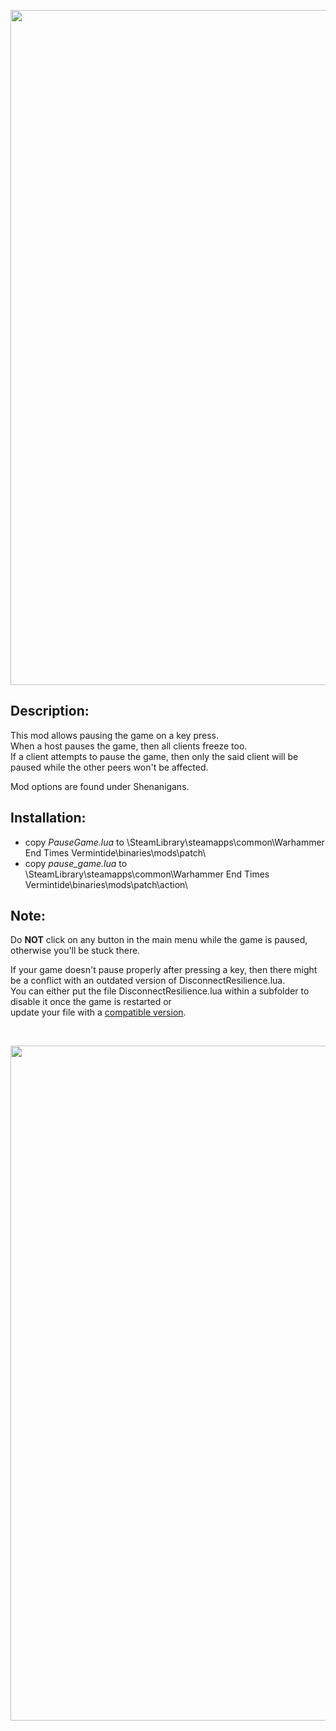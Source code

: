 <p align="center">
  <img src="../../../assets/banner-top.png" width="1080">
</p>

## Description:
This mod allows pausing the game on a key press.  
When a host pauses the game, then all clients freeze too.  
If a client attempts to pause the game, then only the said client will be paused while the other peers won't be affected.

Mod options are found under Shenanigans.

## Installation:
- copy *PauseGame.lua* to \SteamLibrary\steamapps\common\Warhammer End Times Vermintide\binaries\mods\patch\
- copy *pause_game.lua* to \SteamLibrary\steamapps\common\Warhammer End Times Vermintide\binaries\mods\patch\action\

## Note:
Do **NOT** click on any button in the main menu while the game is paused, otherwise you'll be stuck there.  

If your game doesn't pause properly after pressing a key, then there might be a conflict with an outdated version of DisconnectResilience.lua.  
You can either put the file DisconnectResilience.lua within a subfolder to disable it once the game is restarted or  
update your file with a [compatible version](./optional/DisconnectResilience.lua).

<br/>

<p align="center">
  <img src="../../../assets/banner-buttom.png" width="1080">
</p>
